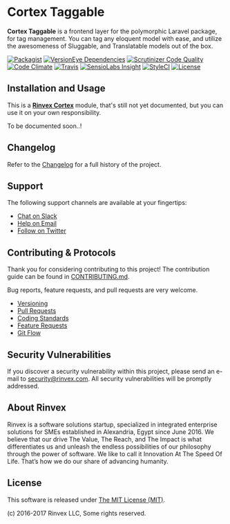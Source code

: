 # Cortex Taggable

**Cortex Taggable** is a frontend layer for the polymorphic Laravel package, for tag management. You can tag any eloquent model with ease, and utilize the awesomeness of Sluggable, and Translatable models out of the box.

[![Packagist](https://img.shields.io/packagist/v/cortex/taggable.svg?label=Packagist&style=flat-square)](https://packagist.org/packages/cortex/taggable)
[![VersionEye Dependencies](https://img.shields.io/versioneye/d/php/cortex:taggable.svg?label=Dependencies&style=flat-square)](https://www.versioneye.com/php/cortex:taggable/)
[![Scrutinizer Code Quality](https://img.shields.io/scrutinizer/g/cortex/taggable.svg?label=Scrutinizer&style=flat-square)](https://scrutinizer-ci.com/g/cortex/taggable/)
[![Code Climate](https://img.shields.io/codeclimate/github/cortex/taggable.svg?label=CodeClimate&style=flat-square)](https://codeclimate.com/github/cortex/taggable)
[![Travis](https://img.shields.io/travis/cortex/taggable.svg?label=TravisCI&style=flat-square)](https://travis-ci.org/cortex/taggable)
[![SensioLabs Insight](https://img.shields.io/sensiolabs/i/b13e9dbf-50de-49cd-a0f9-8de2e64a6ec8.svg?label=SensioLabs&style=flat-square)](https://insight.sensiolabs.com/projects/b13e9dbf-50de-49cd-a0f9-8de2e64a6ec8)
[![StyleCI](https://styleci.io/repos/93621990/shield)](https://styleci.io/repos/93621990)
[![License](https://img.shields.io/packagist/l/cortex/taggable.svg?label=License&style=flat-square)](https://github.com/cortex/taggable/blob/develop/LICENSE)


## Installation and Usage

This is a **[Rinvex Cortex](https://github.com/rinvex/cortex)** module, that's still not yet documented, but you can use it on your own responsibility.

To be documented soon..!


## Changelog

Refer to the [Changelog](CHANGELOG.md) for a full history of the project.


## Support

The following support channels are available at your fingertips:

- [Chat on Slack](http://chat.rinvex.com)
- [Help on Email](mailto:help@rinvex.com)
- [Follow on Twitter](https://twitter.com/rinvex)


## Contributing & Protocols

Thank you for considering contributing to this project! The contribution guide can be found in [CONTRIBUTING.md](CONTRIBUTING.md).

Bug reports, feature requests, and pull requests are very welcome.

- [Versioning](CONTRIBUTING.md#versioning)
- [Pull Requests](CONTRIBUTING.md#pull-requests)
- [Coding Standards](CONTRIBUTING.md#coding-standards)
- [Feature Requests](CONTRIBUTING.md#feature-requests)
- [Git Flow](CONTRIBUTING.md#git-flow)


## Security Vulnerabilities

If you discover a security vulnerability within this project, please send an e-mail to [security@rinvex.com](security@rinvex.com). All security vulnerabilities will be promptly addressed.


## About Rinvex

Rinvex is a software solutions startup, specialized in integrated enterprise solutions for SMEs established in Alexandria, Egypt since June 2016. We believe that our drive The Value, The Reach, and The Impact is what differentiates us and unleash the endless possibilities of our philosophy through the power of software. We like to call it Innovation At The Speed Of Life. That’s how we do our share of advancing humanity.


## License

This software is released under [The MIT License (MIT)](LICENSE).

(c) 2016-2017 Rinvex LLC, Some rights reserved.
